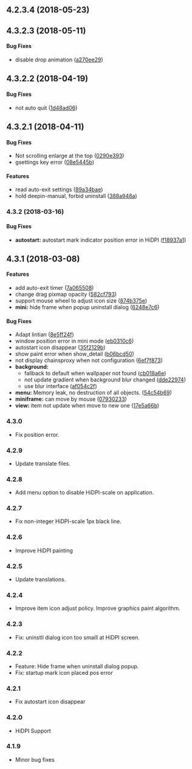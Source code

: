<a name=""></a>                                
##  4.2.3.4 (2018-05-23)

<a name="4.3.2.3"></a>
## 4.3.2.3 (2018-05-11)


#### Bug Fixes

*   disable drop animation ([a270ee29](a270ee29))



<a name="4.3.2.2"></a>
## 4.3.2.2 (2018-04-19)


#### Bug Fixes

*   not auto quit ([1d48ad06](1d48ad06))



<a name=""></a>
##  4.3.2.1 (2018-04-11)


#### Bug Fixes

*   Not scrolling enlarge at the top ([0290e393](0290e393))
*   gsettings key error ([08e5445b](08e5445b))

#### Features

*   read auto-exit settings ([89a34bae](89a34bae))
*   hold deepin-manual, forbid uninstall ([388a948a](388a948a))

<a name="4.3.2"></a>
### 4.3.2 (2018-03-16)


#### Bug Fixes

* **autostart:**  autostart mark indicator position error in HiDPI ([f18937a1](f18937a1))



<a name="4.3.1"></a>
## 4.3.1 (2018-03-08)


#### Features

*   add auto-exit timer ([7a065508](7a065508))
*   change drag pixmap opacity ([582cf793](582cf793))
*   support mouse wheel to adjust icon size ([874b375e](874b375e))
* **mini:**  hide frame when popup uninstall dialog ([6248e7c6](6248e7c6))

#### Bug Fixes

*   Adapt lintian ([8e5ff24f](8e5ff24f))
*   window position error in mini mode ([eb0310c6](eb0310c6))
*   autostart icon disappear ([35f2129b](35f2129b))
*   show paint error when show_detail ([b06bcd50](b06bcd50))
*   not display chainsproxy when not configuration ([6ef7f873](6ef7f873))
* **background:**
  *  fallback to default when wallpaper not found ([cb018a6e](cb018a6e))
  *  not update gradient when background blur changed ([dde22974](dde22974))
  *  use blur interface ([af054c2f](af054c2f))
* **menu:**  Memory leak, no destruction of all objects. ([54c54b69](54c54b69))
* **miniframe:**  can move by mouse ([07930233](07930233))
* **view:**  item not update when move to new one ([17e5a66b](17e5a66b))



### 4.3.0
* Fix position error.

### 4.2.9
* Update translate files.

### 4.2.8
* Add menu option to disable HiDPI-scale on application.

### 4.2.7
* Fix non-integer HiDPI-scale 1px black line.

### 4.2.6
* Improve HiDPI painting

### 4.2.5
* Update translations.

### 4.2.4
* Improve item icon adjust policy.
  Improve graphics paint algorithm.

### 4.2.3
* Fix: uninstll dialog icon too smaill at HiDPI screen.

### 4.2.2
* Feature: Hide frame when uninstall dialog popup.
* Fix: startup mark icon placed pos error

### 4.2.1
* Fix autostart icon disappear

### 4.2.0
* HiDPI Support

### 4.1.9
* Minor bug fixes
